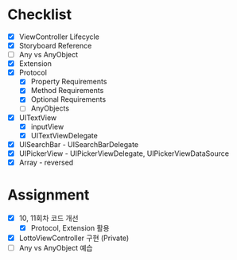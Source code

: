 # Checklist
- [x] ViewController Lifecycle
- [x] Storyboard Reference
- [ ] Any vs AnyObject
- [x] Extension
- [x] Protocol
	- [x] Property Requirements
	- [x] Method Requirements
	- [x] Optional Requirements
	- [ ] AnyObjects
- [x] UITextView
	- [x] inputView
	- [x] UITextViewDelegate
- [x] UISearchBar - UISearchBarDelegate
- [x] UIPickerView - UIPickerViewDelegate, UIPickerViewDataSource
- [x] Array - reversed

# Assignment
- [x] 10, 11회차 코드 개선
	- [x] Protocol, Extension 활용
- [x] LottoViewController 구현 (Private)
- [ ] Any vs AnyObject 예습
